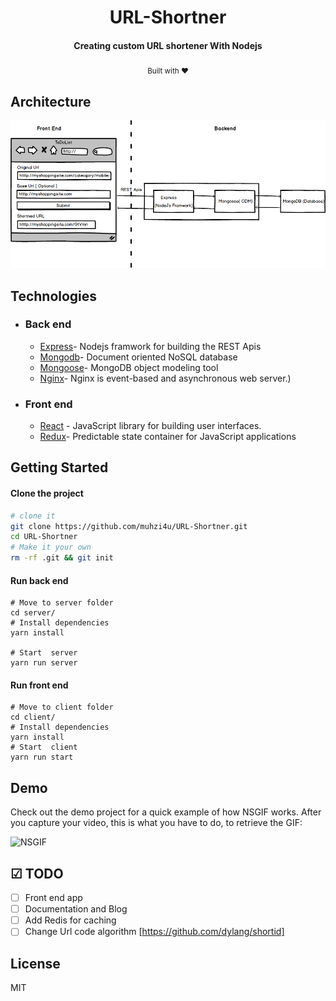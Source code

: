 <h1 align="center">
  URL-Shortner
</h1>

<h4 align="center">Creating custom URL shortener With Nodejs</h4>
<div align="center">
  <sub>Built with ❤︎ </sub>
</div>
  
## Architecture

<img src="sketch/architecture.png" alt="architecture" />

## Technologies

- ### Back end
    - [Express](https://expressjs.com/)- Nodejs framwork for building the REST Apis
    - [Mongodb](http://mongodb.com/)-  Document oriented NoSQL database
    - [Mongoose](https://http://mongoosejs.com)- MongoDB object modeling tool
    - [Nginx](https://www.nginx.com)- Nginx is event-based and asynchronous web server.)

- ### Front end
    - [React](https://reactjs.org/) - JavaScript library for building user interfaces.
    - [Redux](https://redux.js.org/)- Predictable state container for JavaScript applications


## Getting Started
#### Clone the project
```sh
# clone it
git clone https://github.com/muhzi4u/URL-Shortner.git
cd URL-Shortner
# Make it your own
rm -rf .git && git init
```
#### Run back end

```
# Move to server folder
cd server/
# Install dependencies
yarn install

# Start  server
yarn run server
```
#### Run front end
```
# Move to client folder 
cd client/
# Install dependencies
yarn install
# Start  client
yarn run start
```

## Demo

Check out the demo project for a quick example of how NSGIF works. After you capture your video, this is what you have to do, to retrieve the GIF:

![NSGIF](https://dl.dropboxusercontent.com/s/p02c6l7rzk6mf6m/NSGIF-HT.gif?dl=0)

## ☑ TODO

* [ ] Front end app
* [ ] Documentation and Blog
* [ ] Add Redis for caching
* [ ] Change Url code algorithm [https://github.com/dylang/shortid]

## License

MIT

